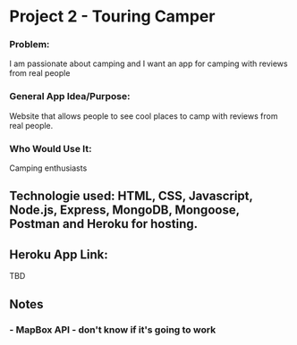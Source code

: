 # Project 2 - Touring Camper

### Problem:

I am passionate about camping and I want an app for camping with reviews from real people

### General App Idea/Purpose:

Website that allows people to see cool places to camp with reviews from real people.

### Who Would Use It:

Camping enthusiasts

## Technologie used: HTML, CSS, Javascript, Node.js, Express, MongoDB, Mongoose, Postman and Heroku for hosting.

## Heroku App Link:

TBD

## Notes

### - MapBox API - don't know if it's going to work
